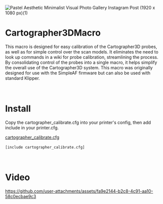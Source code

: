 ![Pastel Aesthetic Minimalist Visual Photo Gallery Instagram Post (1920 x 1080 px)(1)](https://github.com/user-attachments/assets/9366e920-5826-476a-b998-ef8317789a6b)

# Cartographer3DMacro

This macro is designed for easy calibration of the Cartographer3D probes, as well as for simple control over the scan models. It eliminates the need to look up commands in a wiki for probe calibration, streamlining the process. By consolidating control of the probes into a single macro, it helps simplify the overall use of the Cartographer3D system.
This macro was originally designed for use with the SimpleAF firmware but can also be used with standard Klipper.
<br><br><br>

# Install

Copy the cartographer_calibrate.cfg into your printer's config, then add include in your printer.cfg.

[cartographer_calibrate.cfg](https://github.com/ZeroDotCMD/Cartographer3DMacro/blob/main/cfg/cartographer_calibrate.cfg)
<br><br>
`[include cartographer_calibrate.cfg]`
<br><br><br>

# Video




https://github.com/user-attachments/assets/fa9e2144-b2c8-4c91-aa10-58c0ecbae9c3

